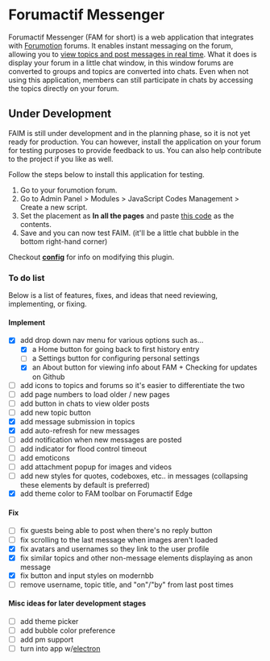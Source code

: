 # Forumactif Messenger
Forumactif Messenger (FAM for short) is a web application that integrates with [Forumotion](https://www.forumotion.com/) forums. It enables instant messaging on the forum, allowing you to [view topics and post messages in real time](https://i58.servimg.com/u/f58/18/21/41/30/56hv4610.gif). What it does is display your forum in a little chat window, in this window forums are converted to groups and topics are converted into chats. Even when not using this application, members can still participate in chats by accessing the topics directly on your forum.


## Under Development
FAIM is still under development and in the planning phase, so it is not yet ready for production. You can however, install the application on your forum for testing purposes to provide feedback to us. You can also help contribute to the project if you like as well.

Follow the steps below to install this application for testing.
1. Go to your forumotion forum.
2. Go to Admin Panel > Modules > JavaScript Codes Management > Create a new script.
3. Set the placement as **In all the pages** and paste [this code](https://github.com/SethClydesdale/forumactif-messenger/blob/master/fam.js) as the contents.
4. Save and you can now test FAIM. (it'll be a little chat bubble in the bottom right-hand corner)

Checkout [**config**](https://github.com/SethClydesdale/forumactif-messenger/wiki/Config) for info on modifying this plugin.


### To do list
Below is a list of features, fixes, and ideas that need reviewing, implementing, or fixing.

#### Implement
- [x] add drop down nav menu for various options such as...
  - [x] a Home button for going back to first history entry
  - [ ] a Settings button for configuring personal settings
  - [x] an About button for viewing info about FAM + Checking for updates on Github
- [ ] add icons to topics and forums so it's easier to differentiate the two
- [ ] add page numbers to load older / new pages
- [ ] add button in chats to view older posts
- [ ] add new topic button
- [x] add message submission in topics
- [x] add auto-refresh for new messages
- [ ] add notification when new messages are posted
- [ ] add indicator for flood control timeout
- [ ] add emoticons
- [ ] add attachment popup for images and videos
- [ ] add new styles for quotes, codeboxes, etc.. in messages (collapsing these elements by default is preferred)
- [x] add theme color to FAM toolbar on Forumactif Edge

#### Fix
- [ ] fix guests being able to post when there's no reply button
- [ ] fix scrolling to the last message when images aren't loaded
- [x] fix avatars and usernames so they link to the user profile
- [x] fix similar topics and other non-message elements displaying as anon message
- [x] fix button and input styles on modernbb
- [ ] remove username, topic title, and "on"/"by" from last post times

#### Misc ideas for later development stages
- [ ] add theme picker
- [ ] add bubble color preference
- [ ] add pm support
- [ ] turn into app w/[electron](https://electron.atom.io/)
